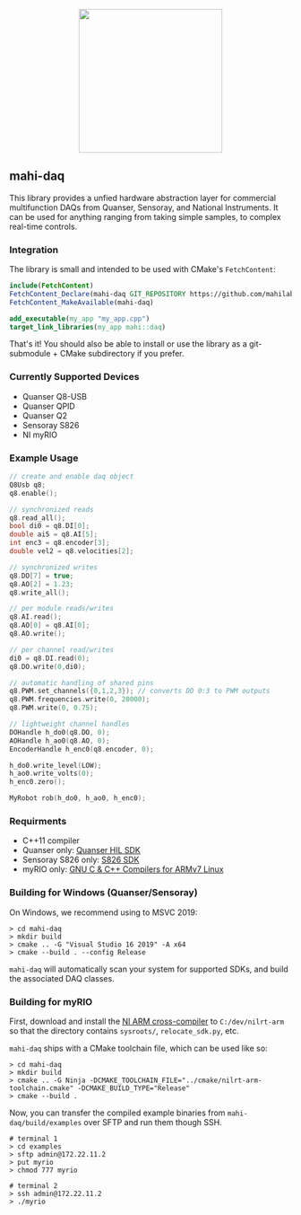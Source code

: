 <p align="center">
<img src="https://github.com/mahilab/mahi-daq/blob/master/mahi-daq.png" width="256"> 
</p>

## mahi-daq

This library provides a unfied hardware abstraction layer for commercial multifunction DAQs from Quanser, Sensoray, and National Instruments. It can be used for anything ranging from taking simple samples, to complex real-time controls. 

### Integration

The library is small and intended to be used with CMake's `FetchContent`:

```cmake
include(FetchContent) 
FetchContent_Declare(mahi-daq GIT_REPOSITORY https://github.com/mahilab/mahi-daq.git) 
FetchContent_MakeAvailable(mahi-daq)

add_executable(my_app "my_app.cpp")
target_link_libraries(my_app mahi::daq)
```

That's it! You should also be able to install or use the library as a git-submodule + CMake subdirectory if you prefer.

### Currently Supported Devices

- Quanser Q8-USB 
- Quanser QPID
- Quanser Q2
- Sensoray S826
- NI myRIO

### Example Usage

```cpp
// create and enable daq object
Q8Usb q8;
q8.enable();

// synchronized reads
q8.read_all();
bool di0 = q8.DI[0];
double ai5 = q8.AI[5];
int enc3 = q8.encoder[3];
double vel2 = q8.velocities[2];

// synchronized writes
q8.DO[7] = true;
q8.AO[2] = 1.23;
q8.write_all();

// per module reads/writes
q8.AI.read();
q8.AO[0] = q8.AI[0];
q8.AO.write();

// per channel read/writes
di0 = q8.DI.read(0);
q8.DO.write(0,di0);

// automatic handling of shared pins
q8.PWM.set_channels({0,1,2,3}); // converts DO 0:3 to PWM outputs
q8.PWM.frequencies.write(0, 20000);
q8.PWM.write(0, 0.75);

// lightweight channel handles
DOHandle h_do0(q8.DO, 0);
AOHandle h_ao0(q8.AO, 0);
EncoderHandle h_enc0(q8.encoder, 0);

h_do0.write_level(LOW);
h_ao0.write_volts(0);
h_enc0.zero();

MyRobot rob(h_do0, h_ao0, h_enc0);
```

### Requirments 

- C++11 compiler
- Quanser only: [Quanser HIL SDK](https://github.com/quanser/hil_sdk_win64)
- Sensoray S826 only: [S826 SDK](http://www.sensoray.com/PCI_Express_digital_output_826.htm)
- myRIO only: [GNU C & C++ Compilers for ARMv7 Linux](http://www.ni.com/download/labview-real-time-module-2018/7813/en/)

### Building for Windows (Quanser/Sensoray)

On Windows, we recommend using to MSVC 2019:

```shell
> cd mahi-daq
> mkdir build
> cmake .. -G "Visual Studio 16 2019" -A x64
> cmake --build . --config Release
```

`mahi-daq` will automatically scan your system for supported SDKs, and build the associated DAQ classes.

### Building for myRIO

First, download and install the [NI ARM cross-compiler](http://www.ni.com/download/labview-real-time-module-2018/7813/en/) to `C:/dev/nilrt-arm` so that the directory contains `sysroots/`, `relocate_sdk.py`, etc. 

`mahi-daq` ships with a CMake toolchain file, which can be used like so:

```shell
> cd mahi-daq
> mkdir build
> cmake .. -G Ninja -DCMAKE_TOOLCHAIN_FILE="../cmake/nilrt-arm-toolchain.cmake" -DCMAKE_BUILD_TYPE="Release"
> cmake --build .
```

Now, you can transfer the compiled example binaries from `mahi-daq/build/examples` over SFTP and run them though SSH.

```shell
# terminal 1
> cd examples
> sftp admin@172.22.11.2
> put myrio
> chmod 777 myrio
```
```shell
# terminal 2
> ssh admin@172.22.11.2
> ./myrio
```

